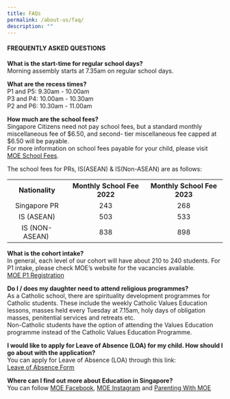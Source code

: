 ```yaml
---
title: FAQs
permalink: /about-us/faq/
description: ""
---
```

<h4>FREQUENTLY ASKED QUESTIONS</h4>
<p><strong>What is the start-time for regular school days?<br></strong>Morning assembly starts at 7.35am on regular school days.</p>
<p><strong>What are the recess times?<br></strong>P1 and P5: 9.30am - 10.00am<br>P3 and P4: 10.00am - 10.30am<br>P2 and P6: 10.30am - 11.00am</p>
<p><strong>How much are the school fees?<br></strong>Singapore Citizens need not pay school fees, but a standard monthly miscellaneous fee of $6.50, and second- tier miscellaneous fee capped at $6.50 will be payable.<br>For more information on school fees payable for your child, please visit<br><a href="https://www.moe.gov.sg/financial-matters/fees">MOE School Fees</a>.</p>
<p>The school fees for PRs, IS(ASEAN) &amp; IS(Non-ASEAN) are as follows:</p>
<table>
<tbody>
<tr>
<th style="text-align: center;">Nationality</th>
<th style="text-align: center;">Monthly School Fee 2022</th>
<th style="text-align: center;">Monthly School Fee 2023</th>
</tr>
<tr>
<td style="text-align: center;">Singapore PR</td>
<td style="text-align: center;">243</td>
<td style="text-align: center;">268</td>

</tr>
<tr>
<td style="text-align: center;">IS (ASEAN)</td>
<td style="text-align: center;">503</td>
<td style="text-align: center;">533</td>
</tr>
<tr>
<td style="text-align: center;">IS (NON-ASEAN)&nbsp;</td>
<td style="text-align: center;">838</td>
<td style="text-align: center;">898</td>
</tr>
</tbody>
</table>
<p><strong>What is the cohort intake?<br></strong>In general, each level of our cohort will have about 210 to 240 students. For P1 intake, please check MOE’s website for the vacancies available.<br><a href="https://www.moe.gov.sg/primary/p1-registration">MOE P1 Registration</a>
</p>
<p><strong>Do I / does my daughter need to attend religious programmes?<br></strong>As a Catholic school, there are spirituality development programmes for Catholic students. These include the weekly Catholic Values Education lessons, masses held every Tuesday at 7.15am, holy days of obligation masses, penitential services and retreats etc.<br>Non-Catholic students have the option of attending the Values Education programme instead of the Catholic Values Education Programme.</p>
<p><strong>I would like to apply for Leave of Absence (LOA) for my child. How should I go about with the application? <br></strong>You can apply for Leave of Absence (LOA) through this link: <a href="https://form.gov.sg/63e99c6801bf96001263f363/"><br>Leave of Absence Form</a>  </p>
<p><strong>Where can I find out more about Education in Singapore?<br></strong>     You can follow <a href="https://www.facebook.com/moesingapore/">MOE Facebook</a>, <a href="https://www.instagram.com/moesingapore/?hl=en">MOE Instagram</a> and <a href="https://www.instagram.com/parentingwith.moesg/?hl=en">Parenting With MOE</a></p>